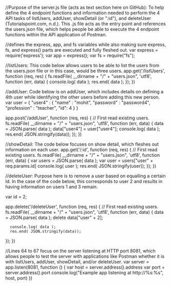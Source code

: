 






















//Purpose of the server.js file (acts as text section here on GitHub): To help define the 4 endpoint functions and information needed to perform the 4 API tasks of listUsers, addUser, showDetail (or ":id"), and deleteUser (Tutorialspoint.com, n.d.). This .js file acts as the entry point and references the users.json file, which helps people be able to execute the 4 endpoint functions within the API application of Postman.

//defines the express, app, and fs variables while also making sure express, fs, and express() parts are executed and fully fleshed out.
var express = require('express');
var app = express();
var fs = require("fs");

//listUsers: This code below allows users to be able to list the users from the users.json file or in this case, would be three users.
app.get('/listUsers', function (req, res) {
   fs.readFile( __dirname + "/" + "users.json", 'utf8', function (err, data) {
      console.log( data );
      res.end( data );
   });
})

//addUser: Code below is on addUser, which includes details on defining a 4th user while identifying the other users before adding this new person.
var user = {
   "user4" : {
      "name" : "mohit",
      "password" : "password4",
      "profession" : "teacher",
      "id": 4
   }
}

app.post('/addUser', function (req, res) {
   // First read existing users.
   fs.readFile( __dirname + "/" + "users.json", 'utf8', function (err, data) {
      data = JSON.parse( data );
      data["user4"] = user["user4"];
      console.log( data );
      res.end( JSON.stringify(data));
   });
})

//showDetail: The code below focuses on show detail, which fleshes out information on each user.
app.get('/:id', function (req, res) {
   // First read existing users.
   fs.readFile( __dirname + "/" + "users.json", 'utf8', function (err, data) {
      var users = JSON.parse( data );
      var user = users["user" + req.params.id] 
      console.log( user );
      res.end( JSON.stringify(user));
   });
})

//deleteUser: Purpose here is to remove a user based on equalling a certain Id. In the case of the code below, this corresponds to user 2 and results in having information on users 1 and 3 remain.

var id = 2;

app.delete('/deleteUser', function (req, res) {
   // First read existing users.
   fs.readFile( __dirname + "/" + "users.json", 'utf8', function (err, data) {
      data = JSON.parse( data );
      delete data["user" + 2];
       
      console.log( data );
      res.end( JSON.stringify(data));
   });
})


//Lines 64 to 67 focus on the server listening at HTTP port 8081, which allows people to test the server with applications like Postman whether it is with listUsers, addUser, showDetail, and/or deleteUser.
var server = app.listen(8081, function () {
   var host = server.address().address
   var port = server.address().port
   console.log("Example app listening at http://%s:%s", host, port)
})
